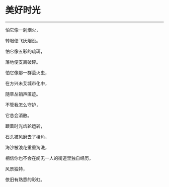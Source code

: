 # 美好时光
---

怕它像一刹烟火，

转眼便飞灰烟没。

怕它像五彩的琉璃，

落地便支离破碎。

怕它像那一群萤火虫，

在方兴未艾城市化中，

随草丛销声匿迹。

不管我怎么守护，

它总会消散。

跟着时光齿轮运转，

石头被风磨去了棱角，

海沙被浪花重重淘洗，

相信你也不会在阒无一人的街道里独自经历，

风景独特，

依旧有熟悉的彩虹。